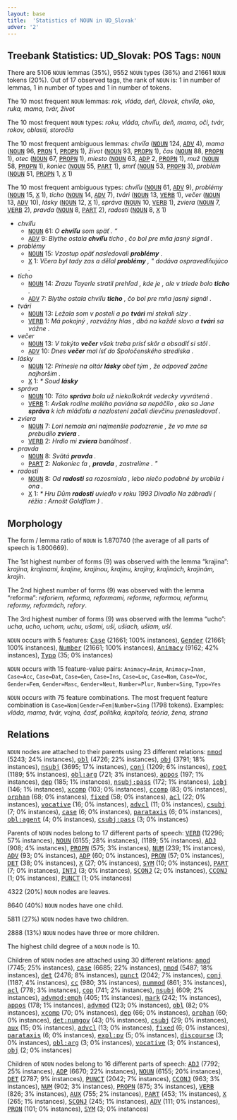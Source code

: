 ```yaml
---
layout: base
title:  'Statistics of NOUN in UD_Slovak'
udver: '2'
---
```


## Treebank Statistics: UD_Slovak: POS Tags: `NOUN`

There are 5106 `NOUN` lemmas (35%), 9552 `NOUN` types (36%) and 21661 `NOUN` tokens (20%).
Out of 17 observed tags, the rank of `NOUN` is: 1 in number of lemmas, 1 in number of types and 1 in number of tokens.

The 10 most frequent `NOUN` lemmas: <em>rok, vláda, deň, človek, chvíľa, oko, ruka, mama, tvár, život</em>

The 10 most frequent `NOUN` types:  <em>roku, vláda, chvíľu, deň, mama, oči, tvár, rokov, oblasti, storočia</em>

The 10 most frequent ambiguous lemmas: <em>chvíľa</em> (<tt><a href="sk-pos-NOUN.html">NOUN</a></tt> 124, <tt><a href="sk-pos-ADV.html">ADV</a></tt> 4), <em>mama</em> (<tt><a href="sk-pos-NOUN.html">NOUN</a></tt> 96, <tt><a href="sk-pos-PRON.html">PRON</a></tt> 1, <tt><a href="sk-pos-PROPN.html">PROPN</a></tt> 1), <em>život</em> (<tt><a href="sk-pos-NOUN.html">NOUN</a></tt> 93, <tt><a href="sk-pos-PROPN.html">PROPN</a></tt> 1), <em>čas</em> (<tt><a href="sk-pos-NOUN.html">NOUN</a></tt> 88, <tt><a href="sk-pos-PROPN.html">PROPN</a></tt> 1), <em>otec</em> (<tt><a href="sk-pos-NOUN.html">NOUN</a></tt> 67, <tt><a href="sk-pos-PROPN.html">PROPN</a></tt> 1), <em>miesto</em> (<tt><a href="sk-pos-NOUN.html">NOUN</a></tt> 63, <tt><a href="sk-pos-ADP.html">ADP</a></tt> 2, <tt><a href="sk-pos-PROPN.html">PROPN</a></tt> 1), <em>muž</em> (<tt><a href="sk-pos-NOUN.html">NOUN</a></tt> 58, <tt><a href="sk-pos-PROPN.html">PROPN</a></tt> 1), <em>koniec</em> (<tt><a href="sk-pos-NOUN.html">NOUN</a></tt> 55, <tt><a href="sk-pos-PART.html">PART</a></tt> 1), <em>smrť</em> (<tt><a href="sk-pos-NOUN.html">NOUN</a></tt> 53, <tt><a href="sk-pos-PROPN.html">PROPN</a></tt> 3), <em>problém</em> (<tt><a href="sk-pos-NOUN.html">NOUN</a></tt> 51, <tt><a href="sk-pos-PROPN.html">PROPN</a></tt> 1, <tt><a href="sk-pos-X.html">X</a></tt> 1)

The 10 most frequent ambiguous types:  <em>chvíľu</em> (<tt><a href="sk-pos-NOUN.html">NOUN</a></tt> 61, <tt><a href="sk-pos-ADV.html">ADV</a></tt> 9), <em>problémy</em> (<tt><a href="sk-pos-NOUN.html">NOUN</a></tt> 15, <tt><a href="sk-pos-X.html">X</a></tt> 1), <em>ticho</em> (<tt><a href="sk-pos-NOUN.html">NOUN</a></tt> 14, <tt><a href="sk-pos-ADV.html">ADV</a></tt> 7), <em>tvári</em> (<tt><a href="sk-pos-NOUN.html">NOUN</a></tt> 13, <tt><a href="sk-pos-VERB.html">VERB</a></tt> 1), <em>večer</em> (<tt><a href="sk-pos-NOUN.html">NOUN</a></tt> 13, <tt><a href="sk-pos-ADV.html">ADV</a></tt> 10), <em>lásky</em> (<tt><a href="sk-pos-NOUN.html">NOUN</a></tt> 12, <tt><a href="sk-pos-X.html">X</a></tt> 1), <em>správa</em> (<tt><a href="sk-pos-NOUN.html">NOUN</a></tt> 10, <tt><a href="sk-pos-VERB.html">VERB</a></tt> 1), <em>zviera</em> (<tt><a href="sk-pos-NOUN.html">NOUN</a></tt> 7, <tt><a href="sk-pos-VERB.html">VERB</a></tt> 2), <em>pravda</em> (<tt><a href="sk-pos-NOUN.html">NOUN</a></tt> 8, <tt><a href="sk-pos-PART.html">PART</a></tt> 2), <em>radosti</em> (<tt><a href="sk-pos-NOUN.html">NOUN</a></tt> 8, <tt><a href="sk-pos-X.html">X</a></tt> 1)


* <em>chvíľu</em>
  * <tt><a href="sk-pos-NOUN.html">NOUN</a></tt> 61: <em>O <b>chvíľu</b> som späť . “</em>
  * <tt><a href="sk-pos-ADV.html">ADV</a></tt> 9: <em>Blythe ostala <b>chvíľu</b> ticho , čo bol pre mňa jasný signál .</em>
* <em>problémy</em>
  * <tt><a href="sk-pos-NOUN.html">NOUN</a></tt> 15: <em>Vzostup opäť nasledovali <b>problémy</b> .</em>
  * <tt><a href="sk-pos-X.html">X</a></tt> 1: <em>Včera byl tady zas a dělal <b>problémy</b> , " dodáva ospravedlňujúco .</em>
* <em>ticho</em>
  * <tt><a href="sk-pos-NOUN.html">NOUN</a></tt> 14: <em>Zrazu Tayerle stratil prehľad , kde je , ale v triede bolo <b>ticho</b> .</em>
  * <tt><a href="sk-pos-ADV.html">ADV</a></tt> 7: <em>Blythe ostala chvíľu <b>ticho</b> , čo bol pre mňa jasný signál .</em>
* <em>tvári</em>
  * <tt><a href="sk-pos-NOUN.html">NOUN</a></tt> 13: <em>Ležala som v posteli a po <b>tvári</b> mi stekali slzy .</em>
  * <tt><a href="sk-pos-VERB.html">VERB</a></tt> 1: <em>Má pokojný , rozvážny hlas , dbá na každé slovo a <b>tvári</b> sa vážne .</em>
* <em>večer</em>
  * <tt><a href="sk-pos-NOUN.html">NOUN</a></tt> 13: <em>V takýto <b>večer</b> však treba prísť skôr a obsadiť si stôl .</em>
  * <tt><a href="sk-pos-ADV.html">ADV</a></tt> 10: <em>Dnes <b>večer</b> mal ísť do Spoločenského strediska .</em>
* <em>lásky</em>
  * <tt><a href="sk-pos-NOUN.html">NOUN</a></tt> 12: <em>Prinesie na oltár <b>lásky</b> obeť tým , že odpoveď začne najhorším .</em>
  * <tt><a href="sk-pos-X.html">X</a></tt> 1: <em>* Soud <b>lásky</b></em>
* <em>správa</em>
  * <tt><a href="sk-pos-NOUN.html">NOUN</a></tt> 10: <em>Táto <b>správa</b> bola už niekoľkokrát vedecky vyvrátená .</em>
  * <tt><a href="sk-pos-VERB.html">VERB</a></tt> 1: <em>Avšak rodine malého paviána sa nepáčilo , ako sa Jane <b>správa</b> k ich mláďaťu a nazlostení začali dievčinu prenasledovať .</em>
* <em>zviera</em>
  * <tt><a href="sk-pos-NOUN.html">NOUN</a></tt> 7: <em>Lori nemala ani najmenšie podozrenie , že vo mne sa prebudilo <b>zviera</b> .</em>
  * <tt><a href="sk-pos-VERB.html">VERB</a></tt> 2: <em>Hrdlo mi <b>zviera</b> banálnosť .</em>
* <em>pravda</em>
  * <tt><a href="sk-pos-NOUN.html">NOUN</a></tt> 8: <em>Svätá <b>pravda</b> .</em>
  * <tt><a href="sk-pos-PART.html">PART</a></tt> 2: <em>Nakoniec ťa , <b>pravda</b> , zastrelíme . "</em>
* <em>radosti</em>
  * <tt><a href="sk-pos-NOUN.html">NOUN</a></tt> 8: <em>Od <b>radosti</b> sa rozosmiala , lebo niečo podobné by urobila i ona .</em>
  * <tt><a href="sk-pos-X.html">X</a></tt> 1: <em>* Hru Dům <b>radosti</b> uviedlo v roku 1993 Divadlo Na zábradlí ( réžia : Arnošt Goldflam ) .</em>

## Morphology

The form / lemma ratio of `NOUN` is 1.870740 (the average of all parts of speech is 1.800669).

The 1st highest number of forms (9) was observed with the lemma “krajina”: <em>krajina, krajinami, krajine, krajinou, krajinu, krajiny, krajinách, krajinám, krajín</em>.

The 2nd highest number of forms (9) was observed with the lemma “reforma”: <em>reforiem, reforma, reformami, reforme, reformou, reformu, reformy, reformách, refory</em>.

The 3rd highest number of forms (9) was observed with the lemma “ucho”: <em>ucha, ucho, uchom, uchu, ušami, uši, ušiach, ušiam, uší</em>.

`NOUN` occurs with 5 features: <tt><a href="sk-feat-Case.html">Case</a></tt> (21661; 100% instances), <tt><a href="sk-feat-Gender.html">Gender</a></tt> (21661; 100% instances), <tt><a href="sk-feat-Number.html">Number</a></tt> (21661; 100% instances), <tt><a href="sk-feat-Animacy.html">Animacy</a></tt> (9162; 42% instances), <tt><a href="sk-feat-Typo.html">Typo</a></tt> (35; 0% instances)

`NOUN` occurs with 15 feature-value pairs: `Animacy=Anim`, `Animacy=Inan`, `Case=Acc`, `Case=Dat`, `Case=Gen`, `Case=Ins`, `Case=Loc`, `Case=Nom`, `Case=Voc`, `Gender=Fem`, `Gender=Masc`, `Gender=Neut`, `Number=Plur`, `Number=Sing`, `Typo=Yes`

`NOUN` occurs with 75 feature combinations.
The most frequent feature combination is `Case=Nom|Gender=Fem|Number=Sing` (1798 tokens).
Examples: <em>vláda, mama, tvár, vojna, časť, politika, kapitola, teória, žena, strana</em>


## Relations

`NOUN` nodes are attached to their parents using 23 different relations: <tt><a href="sk-dep-nmod.html">nmod</a></tt> (5243; 24% instances), <tt><a href="sk-dep-obl.html">obl</a></tt> (4726; 22% instances), <tt><a href="sk-dep-obj.html">obj</a></tt> (3791; 18% instances), <tt><a href="sk-dep-nsubj.html">nsubj</a></tt> (3695; 17% instances), <tt><a href="sk-dep-conj.html">conj</a></tt> (1209; 6% instances), <tt><a href="sk-dep-root.html">root</a></tt> (1189; 5% instances), <tt><a href="sk-dep-obl-arg.html">obl:arg</a></tt> (721; 3% instances), <tt><a href="sk-dep-appos.html">appos</a></tt> (197; 1% instances), <tt><a href="sk-dep-dep.html">dep</a></tt> (185; 1% instances), <tt><a href="sk-dep-nsubj-pass.html">nsubj:pass</a></tt> (172; 1% instances), <tt><a href="sk-dep-iobj.html">iobj</a></tt> (146; 1% instances), <tt><a href="sk-dep-xcomp.html">xcomp</a></tt> (103; 0% instances), <tt><a href="sk-dep-ccomp.html">ccomp</a></tt> (83; 0% instances), <tt><a href="sk-dep-orphan.html">orphan</a></tt> (68; 0% instances), <tt><a href="sk-dep-fixed.html">fixed</a></tt> (58; 0% instances), <tt><a href="sk-dep-acl.html">acl</a></tt> (22; 0% instances), <tt><a href="sk-dep-vocative.html">vocative</a></tt> (16; 0% instances), <tt><a href="sk-dep-advcl.html">advcl</a></tt> (11; 0% instances), <tt><a href="sk-dep-csubj.html">csubj</a></tt> (7; 0% instances), <tt><a href="sk-dep-case.html">case</a></tt> (6; 0% instances), <tt><a href="sk-dep-parataxis.html">parataxis</a></tt> (6; 0% instances), <tt><a href="sk-dep-obl-agent.html">obl:agent</a></tt> (4; 0% instances), <tt><a href="sk-dep-csubj-pass.html">csubj:pass</a></tt> (3; 0% instances)

Parents of `NOUN` nodes belong to 17 different parts of speech: <tt><a href="sk-pos-VERB.html">VERB</a></tt> (12296; 57% instances), <tt><a href="sk-pos-NOUN.html">NOUN</a></tt> (6155; 28% instances),  (1189; 5% instances), <tt><a href="sk-pos-ADJ.html">ADJ</a></tt> (908; 4% instances), <tt><a href="sk-pos-PROPN.html">PROPN</a></tt> (575; 3% instances), <tt><a href="sk-pos-NUM.html">NUM</a></tt> (239; 1% instances), <tt><a href="sk-pos-ADV.html">ADV</a></tt> (93; 0% instances), <tt><a href="sk-pos-ADP.html">ADP</a></tt> (60; 0% instances), <tt><a href="sk-pos-PRON.html">PRON</a></tt> (57; 0% instances), <tt><a href="sk-pos-DET.html">DET</a></tt> (38; 0% instances), <tt><a href="sk-pos-X.html">X</a></tt> (27; 0% instances), <tt><a href="sk-pos-SYM.html">SYM</a></tt> (10; 0% instances), <tt><a href="sk-pos-PART.html">PART</a></tt> (7; 0% instances), <tt><a href="sk-pos-INTJ.html">INTJ</a></tt> (3; 0% instances), <tt><a href="sk-pos-SCONJ.html">SCONJ</a></tt> (2; 0% instances), <tt><a href="sk-pos-CCONJ.html">CCONJ</a></tt> (1; 0% instances), <tt><a href="sk-pos-PUNCT.html">PUNCT</a></tt> (1; 0% instances)

4322 (20%) `NOUN` nodes are leaves.

8640 (40%) `NOUN` nodes have one child.

5811 (27%) `NOUN` nodes have two children.

2888 (13%) `NOUN` nodes have three or more children.

The highest child degree of a `NOUN` node is 10.

Children of `NOUN` nodes are attached using 30 different relations: <tt><a href="sk-dep-amod.html">amod</a></tt> (7745; 25% instances), <tt><a href="sk-dep-case.html">case</a></tt> (6685; 22% instances), <tt><a href="sk-dep-nmod.html">nmod</a></tt> (5487; 18% instances), <tt><a href="sk-dep-det.html">det</a></tt> (2476; 8% instances), <tt><a href="sk-dep-punct.html">punct</a></tt> (2042; 7% instances), <tt><a href="sk-dep-conj.html">conj</a></tt> (1187; 4% instances), <tt><a href="sk-dep-cc.html">cc</a></tt> (980; 3% instances), <tt><a href="sk-dep-nummod.html">nummod</a></tt> (861; 3% instances), <tt><a href="sk-dep-acl.html">acl</a></tt> (778; 3% instances), <tt><a href="sk-dep-cop.html">cop</a></tt> (741; 2% instances), <tt><a href="sk-dep-nsubj.html">nsubj</a></tt> (609; 2% instances), <tt><a href="sk-dep-advmod-emph.html">advmod:emph</a></tt> (405; 1% instances), <tt><a href="sk-dep-mark.html">mark</a></tt> (242; 1% instances), <tt><a href="sk-dep-appos.html">appos</a></tt> (178; 1% instances), <tt><a href="sk-dep-advmod.html">advmod</a></tt> (123; 0% instances), <tt><a href="sk-dep-obl.html">obl</a></tt> (82; 0% instances), <tt><a href="sk-dep-xcomp.html">xcomp</a></tt> (70; 0% instances), <tt><a href="sk-dep-dep.html">dep</a></tt> (66; 0% instances), <tt><a href="sk-dep-orphan.html">orphan</a></tt> (60; 0% instances), <tt><a href="sk-dep-det-numgov.html">det:numgov</a></tt> (43; 0% instances), <tt><a href="sk-dep-csubj.html">csubj</a></tt> (29; 0% instances), <tt><a href="sk-dep-aux.html">aux</a></tt> (15; 0% instances), <tt><a href="sk-dep-advcl.html">advcl</a></tt> (13; 0% instances), <tt><a href="sk-dep-fixed.html">fixed</a></tt> (6; 0% instances), <tt><a href="sk-dep-parataxis.html">parataxis</a></tt> (6; 0% instances), <tt><a href="sk-dep-expl-pv.html">expl:pv</a></tt> (5; 0% instances), <tt><a href="sk-dep-discourse.html">discourse</a></tt> (3; 0% instances), <tt><a href="sk-dep-obl-arg.html">obl:arg</a></tt> (3; 0% instances), <tt><a href="sk-dep-vocative.html">vocative</a></tt> (3; 0% instances), <tt><a href="sk-dep-obj.html">obj</a></tt> (2; 0% instances)

Children of `NOUN` nodes belong to 16 different parts of speech: <tt><a href="sk-pos-ADJ.html">ADJ</a></tt> (7792; 25% instances), <tt><a href="sk-pos-ADP.html">ADP</a></tt> (6670; 22% instances), <tt><a href="sk-pos-NOUN.html">NOUN</a></tt> (6155; 20% instances), <tt><a href="sk-pos-DET.html">DET</a></tt> (2787; 9% instances), <tt><a href="sk-pos-PUNCT.html">PUNCT</a></tt> (2042; 7% instances), <tt><a href="sk-pos-CCONJ.html">CCONJ</a></tt> (963; 3% instances), <tt><a href="sk-pos-NUM.html">NUM</a></tt> (902; 3% instances), <tt><a href="sk-pos-PROPN.html">PROPN</a></tt> (875; 3% instances), <tt><a href="sk-pos-VERB.html">VERB</a></tt> (826; 3% instances), <tt><a href="sk-pos-AUX.html">AUX</a></tt> (755; 2% instances), <tt><a href="sk-pos-PART.html">PART</a></tt> (453; 1% instances), <tt><a href="sk-pos-X.html">X</a></tt> (265; 1% instances), <tt><a href="sk-pos-SCONJ.html">SCONJ</a></tt> (245; 1% instances), <tt><a href="sk-pos-ADV.html">ADV</a></tt> (111; 0% instances), <tt><a href="sk-pos-PRON.html">PRON</a></tt> (101; 0% instances), <tt><a href="sk-pos-SYM.html">SYM</a></tt> (3; 0% instances)


